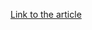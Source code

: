[Link to the article](https://trendmicro.com/en_us/research/20/k/analysis-of-kinsing-malwares-use-of-rootkit.html)

